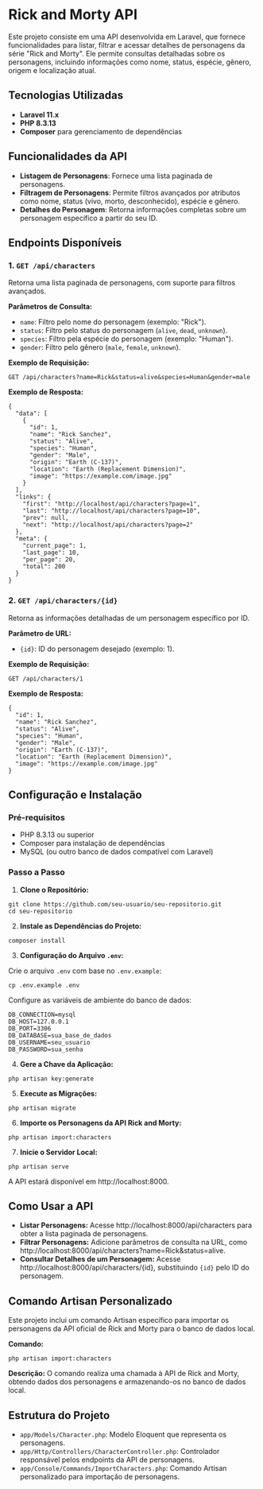 
<!DOCTYPE html>
<html lang="pt-BR">
<head>
<meta charset="UTF-8">
</head>
<body>

<h1>Rick and Morty API</h1>

<p>Este projeto consiste em uma API desenvolvida em Laravel, que fornece funcionalidades para listar, filtrar e acessar detalhes de personagens da série "Rick and Morty". Ele permite consultas detalhadas sobre os personagens, incluindo informações como nome, status, espécie, gênero, origem e localização atual.</p>

<h2>Tecnologias Utilizadas</h2>
<ul>
    <li><strong>Laravel 11.x</strong></li>
    <li><strong>PHP 8.3.13</strong></li>
    <li><strong>Composer</strong> para gerenciamento de dependências</li>
</ul>

<h2>Funcionalidades da API</h2>
<ul>
    <li><strong>Listagem de Personagens</strong>: Fornece uma lista paginada de personagens.</li>
    <li><strong>Filtragem de Personagens</strong>: Permite filtros avançados por atributos como nome, status (vivo, morto, desconhecido), espécie e gênero.</li>
    <li><strong>Detalhes do Personagem</strong>: Retorna informações completas sobre um personagem específico a partir do seu ID.</li>
</ul>

<h2>Endpoints Disponíveis</h2>

<h3>1. <code>GET /api/characters</code></h3>
<p>Retorna uma lista paginada de personagens, com suporte para filtros avançados.</p>
<p><strong>Parâmetros de Consulta:</strong></p>
<ul>
    <li><code>name</code>: Filtro pelo nome do personagem (exemplo: "Rick").</li>
    <li><code>status</code>: Filtro pelo status do personagem (<code>alive</code>, <code>dead</code>, <code>unknown</code>).</li>
    <li><code>species</code>: Filtro pela espécie do personagem (exemplo: "Human").</li>
    <li><code>gender</code>: Filtro pelo gênero (<code>male</code>, <code>female</code>, <code>unknown</code>).</li>
</ul>

<p><strong>Exemplo de Requisição:</strong></p>
<pre><code>GET /api/characters?name=Rick&status=alive&species=Human&gender=male</code></pre>

<p><strong>Exemplo de Resposta:</strong></p>
<pre><code>{
  "data": [
    {
      "id": 1,
      "name": "Rick Sanchez",
      "status": "Alive",
      "species": "Human",
      "gender": "Male",
      "origin": "Earth (C-137)",
      "location": "Earth (Replacement Dimension)",
      "image": "https://example.com/image.jpg"
    }
  ],
  "links": {
    "first": "http://localhost/api/characters?page=1",
    "last": "http://localhost/api/characters?page=10",
    "prev": null,
    "next": "http://localhost/api/characters?page=2"
  },
  "meta": {
    "current_page": 1,
    "last_page": 10,
    "per_page": 20,
    "total": 200
  }
}</code></pre>

<h3>2. <code>GET /api/characters/{id}</code></h3>
<p>Retorna as informações detalhadas de um personagem específico por ID.</p>
<p><strong>Parâmetro de URL:</strong></p>
<ul>
    <li><code>{id}</code>: ID do personagem desejado (exemplo: 1).</li>
</ul>

<p><strong>Exemplo de Requisição:</strong></p>
<pre><code>GET /api/characters/1</code></pre>

<p><strong>Exemplo de Resposta:</strong></p>
<pre><code>{
  "id": 1,
  "name": "Rick Sanchez",
  "status": "Alive",
  "species": "Human",
  "gender": "Male",
  "origin": "Earth (C-137)",
  "location": "Earth (Replacement Dimension)",
  "image": "https://example.com/image.jpg"
}</code></pre>

<h2>Configuração e Instalação</h2>

<h3>Pré-requisitos</h3>
<ul>
    <li>PHP 8.3.13 ou superior</li>
    <li>Composer para instalação de dependências</li>
    <li>MySQL (ou outro banco de dados compatível com Laravel)</li>
</ul>

<h3>Passo a Passo</h3>
<ol>
    <li><strong>Clone o Repositório:</strong></li>
</ol>
<pre><code>git clone https://github.com/seu-usuario/seu-repositorio.git
cd seu-repositorio</code></pre>

<ol start="2">
    <li><strong>Instale as Dependências do Projeto:</strong></li>
</ol>
<pre><code>composer install</code></pre>

<ol start="3">
    <li><strong>Configuração do Arquivo <code>.env</code>:</strong></li>
</ol>
<p>Crie o arquivo <code>.env</code> com base no <code>.env.example</code>:</p>
<pre><code>cp .env.example .env</code></pre>

<p>Configure as variáveis de ambiente do banco de dados:</p>
<pre><code>DB_CONNECTION=mysql
DB_HOST=127.0.0.1
DB_PORT=3306
DB_DATABASE=sua_base_de_dados
DB_USERNAME=seu_usuario
DB_PASSWORD=sua_senha</code></pre>

<ol start="4">
    <li><strong>Gere a Chave da Aplicação:</strong></li>
</ol>
<pre><code>php artisan key:generate</code></pre>

<ol start="5">
    <li><strong>Execute as Migrações:</strong></li>
</ol>
<pre><code>php artisan migrate</code></pre>

<ol start="6">
    <li><strong>Importe os Personagens da API Rick and Morty:</strong></li>
</ol>
<pre><code>php artisan import:characters</code></pre>

<ol start="7">
    <li><strong>Inicie o Servidor Local:</strong></li>
</ol>
<pre><code>php artisan serve</code></pre>
<p>A API estará disponível em <span class="url">http://localhost:8000</span>.</p>

<h2>Como Usar a API</h2>
<ul>
    <li><strong>Listar Personagens:</strong> Acesse <span class="url">http://localhost:8000/api/characters</span> para obter a lista paginada de personagens.</li>
    <li><strong>Filtrar Personagens:</strong> Adicione parâmetros de consulta na URL, como <span class="url">http://localhost:8000/api/characters?name=Rick&status=alive</span>.</li>
    <li><strong>Consultar Detalhes de um Personagem:</strong> Acesse <span class="url">http://localhost:8000/api/characters/{id}</span>, substituindo <code>{id}</code> pelo ID do personagem.</li>
</ul>

<h2>Comando Artisan Personalizado</h2>
<p>Este projeto inclui um comando Artisan específico para importar os personagens da API oficial de Rick and Morty para o banco de dados local.</p>

<p><strong>Comando:</strong></p>
<pre><code>php artisan import:characters</code></pre>

<p><strong>Descrição:</strong> O comando realiza uma chamada à API de Rick and Morty, obtendo dados dos personagens e armazenando-os no banco de dados local.</p>

<h2>Estrutura do Projeto</h2>
<ul>
    <li><code>app/Models/Character.php</code>: Modelo Eloquent que representa os personagens.</li>
    <li><code>app/Http/Controllers/CharacterController.php</code>: Controlador responsável pelos endpoints da API de personagens.</li>
    <li><code>app/Console/Commands/ImportCharacters.php</code>: Comando Artisan personalizado para importação de personagens.</li>
</ul>

</body>
</html>



